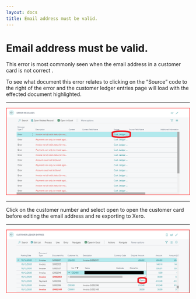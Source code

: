 ```yaml
---
layout: docs
title: Email address must be valid.
---
```


#   Email address must be valid. 

This error is most commonly seen when the email address in a customer card is not correct . 

To see what document this error relates to clicking on the “Source” code to the right of the error and the customer ledger entries page will load with the effected document highlighted.

---
![](media/xero-error-source.png)

---

Click on the customer number and select open to open the customer card before editing the email address and re exporting to Xero.

---
![](media/xero-cust-ledger-entries-open-customer-card.png)